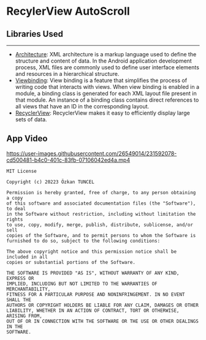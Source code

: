 # RecylerView AutoScroll


## Libraries Used
---
* [Architecture][2]: XML architecture is a markup language used to define the structure and content of data. In the Android application development process, XML files are commonly used to define user interface elements and resources in a hierarchical structure.
* [Viewbinding][4]: View binding is a feature that simplifies the process of writing code that interacts with views. When view binding is enabled in a module, a binding class is generated for each XML layout file present in that module. An instance of a binding class contains direct references to all views that have an ID in the corresponding layout.
* [RecyclerView][3]: RecyclerView makes it easy to efficiently display large sets of data. 


App Video
--------------


https://user-images.githubusercontent.com/26549014/231592078-cd500481-b4c0-401c-83fb-07106042ed4a.mp4


```
MIT License

Copyright (c) 20223 Özkan TUNCEL

Permission is hereby granted, free of charge, to any person obtaining a copy
of this software and associated documentation files (the "Software"), to deal
in the Software without restriction, including without limitation the rights
to use, copy, modify, merge, publish, distribute, sublicense, and/or sell
copies of the Software, and to permit persons to whom the Software is
furnished to do so, subject to the following conditions:

The above copyright notice and this permission notice shall be included in all
copies or substantial portions of the Software.

THE SOFTWARE IS PROVIDED "AS IS", WITHOUT WARRANTY OF ANY KIND, EXPRESS OR
IMPLIED, INCLUDING BUT NOT LIMITED TO THE WARRANTIES OF MERCHANTABILITY,
FITNESS FOR A PARTICULAR PURPOSE AND NONINFRINGEMENT. IN NO EVENT SHALL THE
AUTHORS OR COPYRIGHT HOLDERS BE LIABLE FOR ANY CLAIM, DAMAGES OR OTHER
LIABILITY, WHETHER IN AN ACTION OF CONTRACT, TORT OR OTHERWISE, ARISING FROM,
OUT OF OR IN CONNECTION WITH THE SOFTWARE OR THE USE OR OTHER DEALINGS IN THE
SOFTWARE.
```
[2]:https://developer.android.com/develop/ui/views/layout/declaring-layout
[3]:https://developer.android.com/develop/ui/views/layout/recyclerview
[4]:https://developer.android.com/topic/libraries/view-binding
